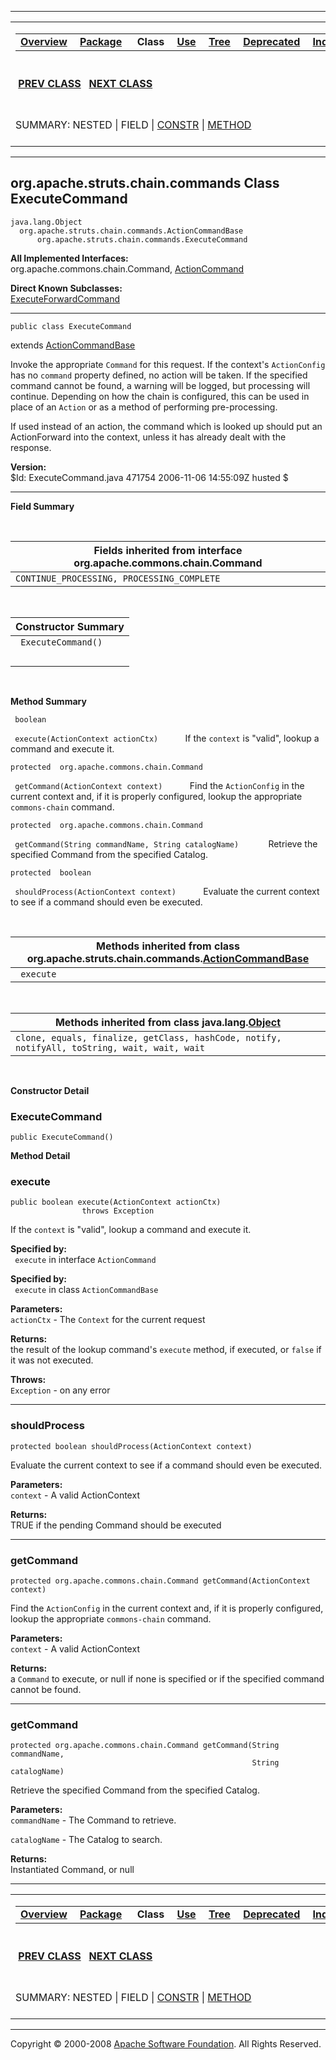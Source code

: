 ------------------------------------------------------------------------

<span id="navbar_top"></span> [](#skip-navbar_top "Skip navigation links")

<table>
<colgroup>
<col width="50%" />
<col width="50%" />
</colgroup>
<tbody>
<tr class="odd">
<td align="left"><span id="navbar_top_firstrow"></span>
<table>
<tbody>
<tr class="odd">
<td align="left"><a href="../../../../../overview-summary.html.md"><strong>Overview</strong></a> </td>
<td align="left"><a href="package-summary.html.md"><strong>Package</strong></a> </td>
<td align="left"> <strong>Class</strong> </td>
<td align="left"><a href="class-use/ExecuteCommand.html.md"><strong>Use</strong></a> </td>
<td align="left"><a href="package-tree.html.md"><strong>Tree</strong></a> </td>
<td align="left"><a href="../../../../../deprecated-list.html.md"><strong>Deprecated</strong></a> </td>
<td align="left"><a href="../../../../../index-all.html.md"><strong>Index</strong></a> </td>
<td align="left"><a href="../../../../../help-doc.html.md"><strong>Help</strong></a> </td>
</tr>
</tbody>
</table></td>
<td align="left"></td>
</tr>
<tr class="even">
<td align="left"> <a href="../../../../../org/apache/struts/chain/commands/ExceptionCatcher.html.md" title="class in org.apache.struts.chain.commands"><strong>PREV CLASS</strong></a>   <a href="../../../../../org/apache/struts/chain/commands/ExecuteForwardCommand.html" title="class in org.apache.struts.chain.commands"><strong>NEXT CLASS</strong></a></td>
<td align="left"><a href="../../../../../index.html.md?org/apache/struts/chain/commands/ExecuteCommand.html"><strong>FRAMES</strong></a>    <a href="ExecuteCommand.html"><strong>NO FRAMES</strong></a>    
<a href="../../../../../allclasses-noframe.html.md"><strong>All Classes</strong></a></td>
</tr>
<tr class="odd">
<td align="left">SUMMARY: NESTED | FIELD | <a href="#constructor_summary">CONSTR</a> | <a href="#method_summary">METHOD</a></td>
<td align="left">DETAIL: FIELD | <a href="#constructor_detail">CONSTR</a> | <a href="#method_detail">METHOD</a></td>
</tr>
</tbody>
</table>

<span id="skip-navbar_top"></span>

------------------------------------------------------------------------

org.apache.struts.chain.commands
 Class ExecuteCommand
--------------------------------

    java.lang.Object
      org.apache.struts.chain.commands.ActionCommandBase
          org.apache.struts.chain.commands.ExecuteCommand

**All Implemented Interfaces:**  
org.apache.commons.chain.Command, [ActionCommand](../../../../../org/apache/struts/chain/commands/ActionCommand.html.md "interface in org.apache.struts.chain.commands")

<!-- -->

**Direct Known Subclasses:**  
[ExecuteForwardCommand](../../../../../org/apache/struts/chain/commands/ExecuteForwardCommand.html.md "class in org.apache.struts.chain.commands")

------------------------------------------------------------------------

    public class ExecuteCommand

extends [ActionCommandBase](../../../../../org/apache/struts/chain/commands/ActionCommandBase.html.md "class in org.apache.struts.chain.commands")

Invoke the appropriate `Command` for this request. If the context's `ActionConfig` has no `command` property defined, no action will be taken. If the specified command cannot be found, a warning will be logged, but processing will continue. Depending on how the chain is configured, this can be used in place of an `Action` or as a method of performing pre-processing.

If used instead of an action, the command which is looked up should put an ActionForward into the context, unless it has already dealt with the response.

**Version:**  
$Id: ExecuteCommand.java 471754 2006-11-06 14:55:09Z husted $

------------------------------------------------------------------------

<span id="field_summary"></span>

**Field Summary**

 <span id="fields_inherited_from_class_org.apache.commons.chain.Command"></span>

| **Fields inherited from interface org.apache.commons.chain.Command** |
|----------------------------------------------------------------------|
| `CONTINUE_PROCESSING, PROCESSING_COMPLETE`                           |

  <span id="constructor_summary"></span>

| **Constructor Summary** |
|-------------------------|
| ` ExecuteCommand()`     
                          |

  <span id="method_summary"></span>

**Method Summary**

` boolean`

` execute(ActionContext actionCtx)`
           If the `context` is "valid", lookup a command and execute it.

`protected  org.apache.commons.chain.Command`

` getCommand(ActionContext context)`
           Find the `ActionConfig` in the current context and, if it is properly configured, lookup the appropriate `commons-chain` command.

`protected  org.apache.commons.chain.Command`

` getCommand(String commandName, String catalogName)`
            Retrieve the specified Command from the specified Catalog.

`protected  boolean`

` shouldProcess(ActionContext context)`
           Evaluate the current context to see if a command should even be executed.

 <span id="methods_inherited_from_class_org.apache.struts.chain.commands.ActionCommandBase"></span>

| **Methods inherited from class org.apache.struts.chain.commands.[ActionCommandBase](../../../../../org/apache/struts/chain/commands/ActionCommandBase.html.md "class in org.apache.struts.chain.commands")** |
|-----------------------------------------------------------------------------------------------------------------------------------------------------------------------------------------------------------|
| ` execute`                                                                                                                                                                                                |

 <span id="methods_inherited_from_class_java.lang.Object"></span>

| **Methods inherited from class java.lang.[Object](http://java.sun.com/j2se/1.4.2/docs/api/java/lang/Object.html.md?is-external=true "class or interface in java.lang")** |
|-----------------------------------------------------------------------------------------------------------------------------------------------------------------------|
| `clone, equals, finalize, getClass, hashCode, notify, notifyAll, toString, wait, wait, wait`                                                                          |

 

<span id="constructor_detail"></span>

**Constructor Detail**

### ExecuteCommand

    public ExecuteCommand()

<span id="method_detail"></span>

**Method Detail**

### execute

    public boolean execute(ActionContext actionCtx)
                    throws Exception

If the `context` is "valid", lookup a command and execute it.

**Specified by:**  
` execute` in interface `ActionCommand`

**Specified by:**  
` execute` in class `ActionCommandBase`

<!-- -->

**Parameters:**  
`actionCtx` - The `Context` for the current request

**Returns:**  
the result of the lookup command's `execute` method, if executed, or `false` if it was not executed.

**Throws:**  
`Exception` - on any error

------------------------------------------------------------------------

### shouldProcess

    protected boolean shouldProcess(ActionContext context)

Evaluate the current context to see if a command should even be executed.

**Parameters:**  
`context` - A valid ActionContext

**Returns:**  
TRUE if the pending Command should be executed

------------------------------------------------------------------------

### getCommand

    protected org.apache.commons.chain.Command getCommand(ActionContext context)

Find the `ActionConfig` in the current context and, if it is properly configured, lookup the appropriate `commons-chain` command.

**Parameters:**  
`context` - A valid ActionContext

**Returns:**  
a `Command` to execute, or null if none is specified or if the specified command cannot be found.

------------------------------------------------------------------------

### getCommand

    protected org.apache.commons.chain.Command getCommand(String commandName,
                                                          String catalogName)

Retrieve the specified Command from the specified Catalog.

**Parameters:**  
`commandName` - The Command to retrieve.

`catalogName` - The Catalog to search.

**Returns:**  
Instantiated Command, or null

------------------------------------------------------------------------

<span id="navbar_bottom"></span> [](#skip-navbar_bottom "Skip navigation links")

<table>
<colgroup>
<col width="50%" />
<col width="50%" />
</colgroup>
<tbody>
<tr class="odd">
<td align="left"><span id="navbar_bottom_firstrow"></span>
<table>
<tbody>
<tr class="odd">
<td align="left"><a href="../../../../../overview-summary.html.md"><strong>Overview</strong></a> </td>
<td align="left"><a href="package-summary.html.md"><strong>Package</strong></a> </td>
<td align="left"> <strong>Class</strong> </td>
<td align="left"><a href="class-use/ExecuteCommand.html.md"><strong>Use</strong></a> </td>
<td align="left"><a href="package-tree.html.md"><strong>Tree</strong></a> </td>
<td align="left"><a href="../../../../../deprecated-list.html.md"><strong>Deprecated</strong></a> </td>
<td align="left"><a href="../../../../../index-all.html.md"><strong>Index</strong></a> </td>
<td align="left"><a href="../../../../../help-doc.html.md"><strong>Help</strong></a> </td>
</tr>
</tbody>
</table></td>
<td align="left"></td>
</tr>
<tr class="even">
<td align="left"> <a href="../../../../../org/apache/struts/chain/commands/ExceptionCatcher.html.md" title="class in org.apache.struts.chain.commands"><strong>PREV CLASS</strong></a>   <a href="../../../../../org/apache/struts/chain/commands/ExecuteForwardCommand.html" title="class in org.apache.struts.chain.commands"><strong>NEXT CLASS</strong></a></td>
<td align="left"><a href="../../../../../index.html.md?org/apache/struts/chain/commands/ExecuteCommand.html"><strong>FRAMES</strong></a>    <a href="ExecuteCommand.html"><strong>NO FRAMES</strong></a>    
<a href="../../../../../allclasses-noframe.html.md"><strong>All Classes</strong></a></td>
</tr>
<tr class="odd">
<td align="left">SUMMARY: NESTED | FIELD | <a href="#constructor_summary">CONSTR</a> | <a href="#method_summary">METHOD</a></td>
<td align="left">DETAIL: FIELD | <a href="#constructor_detail">CONSTR</a> | <a href="#method_detail">METHOD</a></td>
</tr>
</tbody>
</table>

<span id="skip-navbar_bottom"></span>

------------------------------------------------------------------------

Copyright © 2000-2008 [Apache Software Foundation](http://www.apache.org/). All Rights Reserved.
